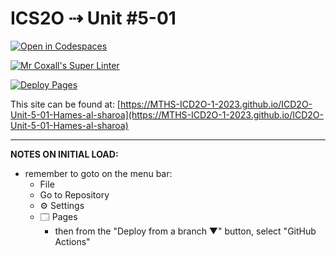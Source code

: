 # ICS2O ⇢ Unit #5-01

[![Open in Codespaces](https://classroom.github.com/assets/launch-codespace-7f7980b617ed060a017424585567c406b6ee15c891e84e1186181d67ecf80aa0.svg)](https://classroom.github.com/open-in-codespaces?assignment_repo_id=14856102)

[![Mr Coxall's Super Linter](https://github.com/MTHS-ICD2O-1-2023/ICD2O-Unit-5-01-Hames-al-sharoa/workflows/Mr%20Coxall's%20Super%20Linter/badge.svg)](https://github.com/MTHS-ICD2O-1-2023/ICD2O-Unit-5-01-Hames-al-sharoa/actions)

[![Deploy Pages](https://github.com/MTHS-ICD2O-1-2023/ICD2O-Unit-5-01-Hames-al-sharoa/workflows/Deploy%20Pages/badge.svg)](https://github.com/MTHS-ICD2O-1-2023/ICD2O-Unit-5-01-Hames-al-sharoa/actions)

This site can be found at: [https://MTHS-ICD2O-1-2023.github.io/ICD2O-Unit-5-01-Hames-al-sharoa](https://MTHS-ICD2O-1-2023.github.io/ICD2O-Unit-5-01-Hames-al-sharoa)

---

**NOTES ON INITIAL LOAD:**
- remember to goto on the menu bar:
  - File
  - Go to Repository
  - ⚙ Settings
  - 🗔 Pages
    - then from the "Deploy from a branch ▼" button, select "GitHub Actions"
